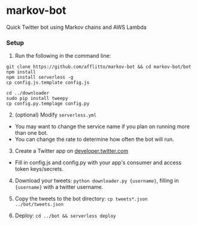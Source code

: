 # markov-bot
Quick Twitter bot using Markov chains and AWS Lambda

### Setup
1. Run the following in the command line:
```
git clone https://github.com/afflitto/markov-bot && cd markov-bot/bot
npm install
npm install serverless -g
cp config.js.template config.js

cd ../downloader
sudo pip install tweepy
cp config.py.templage config.py
```

2. (optional) Modify `serverless.yml`
  * You may want to change the service name if you plan on running more than one bot.
  * You can change the rate to determine how often the bot will run.

3. Create a Twitter app on [developer.twitter.com](developer.twitter.com)
  * Fill in config.js and config.py with your app's consumer and access token keys/secrets.

4. Download your tweets: `python downloader.py {username}`, filling in `{username}` with a twitter username.

5. Copy the tweets to the bot directory: `cp tweets*.json ../bot/tweets.json`

6. Deploy: `cd ../bot && serverless deploy`
